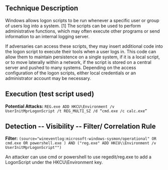 
## Technique Description

Windows allows logon scripts to be run whenever a specific user or group of users log into a system. [1] The scripts can be used to perform administrative functions, which may often execute other programs or send information to an internal logging server.

If adversaries can access these scripts, they may insert additional code into the logon script to execute their tools when a user logs in. This code can allow them to maintain persistence on a single system, if it is a local script, or to move laterally within a network, if the script is stored on a central server and pushed to many systems. Depending on the access configuration of the logon scripts, either local credentials or an administrator account may be necessary.


## Execution (test script used)

**Potential Attacks:** ```REG.exe ADD HKCU\Environment /v UserInitMprLogonScript /t REG_MULTI_SZ /d “cmd.exe /c calc.exe”```


## Detection -- Visibility -- Filter/ Correlation Rule

**Filter:** ```(source="wineventlog:microsoft-windows-sysmon/operational" OR cmd.exe OR powershell.exe ) AND ("reg.exe" ADD HKCU\\Environment /v UserInitMprLogonScript"") ```

An attacker can use cmd or powershell to use regedit/reg.exe to add a LogonScript under the HKCU\\Environment key. 
